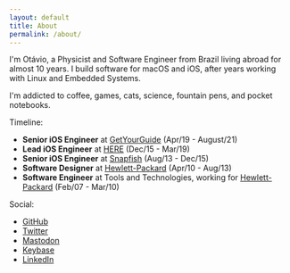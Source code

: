 ```yaml
---
layout: default
title: About
permalink: /about/
---
```


I'm Otávio, a Physicist and Software Engineer from Brazil living abroad for almost 10 years. I build software for macOS and iOS, after years working with Linux and Embedded Systems.

I'm addicted to coffee, games, cats, science, fountain pens, and pocket notebooks. 

Timeline:

* **Senior iOS Engineer** at [GetYourGuide](https://getyourguide.com) (Apr/19 - August/21)
* **Lead iOS Engineer** at [HERE](https://here.com) (Dec/15 - Mar/19)
* **Senior iOS Engineer** at [Snapfish](https://snapfish.com) (Aug/13 - Dec/15)
* **Software Designer** at [Hewlett-Packard](https://hp.com) (Apr/10 - Aug/13)
* **Software Engineer** at Tools and Technologies, working for [Hewlett-Packard](https://hp.com) (Feb/07 - Mar/10)

Social:

* [GitHub](https://github.com/otaviocc)
* [Twitter](https://twitter.com/otaviocc)
* [Mastodon](Mastodon)
* [Keybase](https://keybase.io/otaviocordeiro)
* [LinkedIn](https://www.linkedin.com/in/otaviocc)
